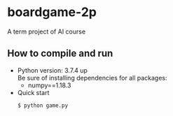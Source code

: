 # boardgame-2p
A term project of AI course

## How to compile and run
- Python version: 3.7.4 up<br>
  Be sure of installing dependencies for all packages:
    - numpy==1.18.3
- Quick start<br>
  ```
  $ python game.py
  ```